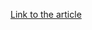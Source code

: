 [Link to the article](https://contagiodump.blogspot.com/2012/01/blackhole-ramnit-samples-and-analysis.html)
